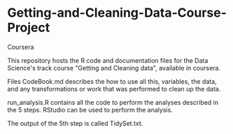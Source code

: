 # Getting-and-Cleaning-Data-Course-Project
Coursera

This repository hosts the R code and documentation files for the Data Science's track course "Getting and Cleaning data", available in coursera.

Files
CodeBook.md describes the how to use all this, variables, the data, and any transformations or work that was performed to clean up the data.

run_analysis.R contains all the code to perform the analyses described in the 5 steps. RStudio can be used to perform the analysis.

The output of the 5th step is called TidySet.txt.

